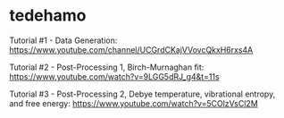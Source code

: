 # tedehamo

Tutorial #1 - Data Generation: https://www.youtube.com/channel/UCGrdCKajVVovcQkxH6rxs4A

Tutorial #2 - Post-Processing 1, Birch-Murnaghan fit: https://www.youtube.com/watch?v=9LGG5dRJ_g4&t=11s

Tutorial #3 - Post-Processing 2, Debye temperature, vibrational entropy, and free energy: https://www.youtube.com/watch?v=5COlzVsCl2M
